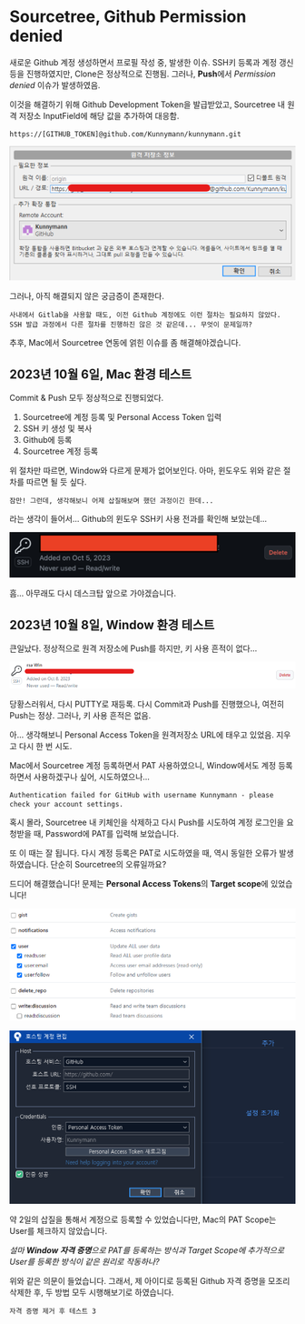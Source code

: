 # Sourcetree, Github Permission denied

새로운 Github 계정 생성하면서 프로필 작성 중, 발생한 이슈.
SSH키 등록과 계정 갱신 등을 진행하였지만, Clone은 정상적으로 진행됨.
그러나, **Push**에서 *Permission denied* 이슈가 발생하였음.

이것을 해결하기 위해 Github Development Token을 발급받았고, Sourcetree 내 원격 저장소 InputField에 해당 값을 추가하여 대응함.

```
https://[GITHUB_TOKEN]@github.com/Kunnymann/kunnymann.git
```

![sourcetree_remote_setting](./img/sourcetree_001.png)

그러나, 아직 해결되지 않은 궁금증이 존재한다.

```
사내에서 Gitlab을 사용할 때도, 이전 Github 계정에도 이런 절차는 필요하지 않았다.
SSH 발급 과정에서 다른 절차를 진행하진 않은 것 같은데... 무엇이 문제일까?
```

추후, Mac에서 Sourcetree 연동에 얽힌 이슈를 좀 해결해야겠습니다.

## 2023년 10월 6일, Mac 환경 테스트

Commit & Push 모두 정상적으로 진행되었다.

1. Sourcetree에 계정 등록 및 Personal Access Token 입력
2. SSH 키 생성 및 복사
3. Github에 등록
4. Sourcetree 계정 등록

위 절차만 따르면, Window와 다르게 문제가 없어보인다. 아마, 윈도우도 위와 같은 절차를 따르면 될 듯 싶다.

`잠만! 그런데, 생각해보니 어제 삽질해보며 했던 과정이긴 한데...`

라는 생각이 들어서... Github의 윈도우 SSH키 사용 전과를 확인해 보았는데...

![sourcetree_github_usage](./img/sourcetree_002.png)

흠... 아무래도 다시 데스크탑 앞으로 가야겠습니다.

## 2023년 10월 8일, Window 환경 테스트

큰일났다. 정상적으로 원격 저장소에 Push를 하지만, 키 사용 흔적이 없다...

![sourcetree_github_window](./img/sourcetree_003.png)

당황스러워서, 다시 PUTTY로 재등록. 다시 Commit과 Push를 진행했으나, 여전히 Push는 정상. 그러나, 키 사용 흔적은 없음.

아... 생각해보니 Personal Access Token을 원격저장소 URL에 태우고 있었음. 지우고 다시 한 번 시도.

Mac에서 Sourcetree 계정 등록하면서 PAT 사용하였으니, Window에서도 계정 등록하면서 사용하겠구나 싶어, 시도하였으나...

```
Authentication failed for GitHub with username Kunnymann - please check your account settings.
```

혹시 몰라, Sourcetree 내 키체인을 삭제하고 다시 Push를 시도하여 계정 로그인을 요청받을 때, Password에 PAT를 입력해 보았습니다.

또 이 때는 잘 됩니다. 다시 계정 등록은 PAT로 시도하였을 때, 역시 동일한 오류가 발생하였습니다. 단순히 Sourcetree의 오류일까요?

드디어 해결했습니다! 문제는 **Personal Access Tokens**의 **Target scope**에 있었습니다!

![github_target_scope](./img/sourcetree_004.png)

![sourcetree_github_connection](./img/sourcetree_005.png)

약 2일의 삽질을 통해서 계정으로 등록할 수 있었습니다만, Mac의 PAT Scope는 User를 체크하지 않았습니다.

*설마 **Window 자격 증명**으로 PAT를 등록하는 방식과 Target Scope에 추가적으로 User를 등록한 방식이 같은 원리로 작동하나?*

위와 같은 의문이 들었습니다. 그래서, 제 아이디로 등록된 Github 자격 증명을 모조리 삭제한 후, 두 방법 모두 시행해보기로 하였습니다.

```
자격 증명 제거 후 테스트 3
```
